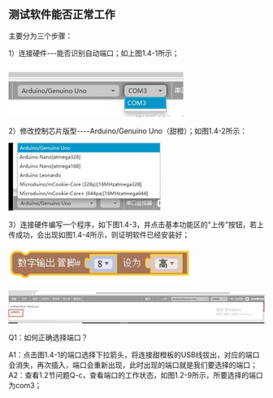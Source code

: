 ## 测试软件能否正常工作

主要分为三个步骤：

1）连接硬件---能否识别自动端口；如上图1.4-1所示；

![图1.4-1](/assets/image050.jpg)

2）修改控制芯片版型----Arduino/Genuino Uno（甜橙）；如图1.4-2所示：

![图1.4-2](/assets/image052.jpg)

3）连接硬件编写一个程序，如下图1.4-3，并点击基本功能区的“上传”按钮，若上传成功，会出现如图1.4-4所示，则证明软件已经安装好；

![图1.4-3](/assets/image054.jpg)

![图1.4-4](/assets/image056.jpg)

Q1：如何正确选择端口？

A1：点击图1.4-1的端口选择下拉箭头，将连接甜橙板的USB线拔出，对应的端口会消失，再次插入，端口会重新出现，此时出现的端口就是我们要选择的端口；
A2：查看1.2节问题Q-c，查看端口的工作状态，如图1.2-9所示，所要选择的端口为com3；